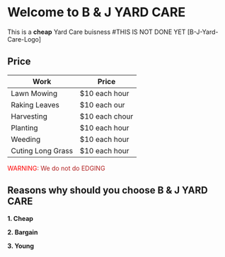 # Welcome to B & J YARD CARE

This is a **cheap** Yard Care buisness
#THIS IS NOT DONE YET
[B-J-Yard-Care-Logo]
## Price 


 Work|Price
------------ | -------------
Lawn Mowing| $10 each hour
Raking Leaves | $10 each our
Harvesting|$10 each chour
Planting|$10 each hour
Weeding|$10 each hour
Cuting Long Grass|$10 each hour

                                                                       
<span style="color:red;">WARNING</span><span style="color:firebrick;">: We do not do EDGING</span>

## Reasons why should you choose B & J  YARD CARE ##
**1. Cheap**

**2. Bargain**

**3. Young**

